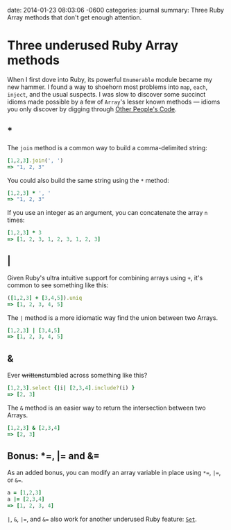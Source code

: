date: 2014-01-23 08:03:06 -0600
categories: journal
summary: Three Ruby Array methods that don't get enough attention.

# Three underused Ruby Array methods

When I first dove into Ruby, its powerful `Enumerable` module became my new
hammer. I found a way to shoehorn most problems into `map`, `each`, `inject`,
and the usual suspects. I was slow to discover some succinct idioms made
possible by a few of `Array`'s lesser known methods &mdash; idioms you only
discover by digging through [Other People's Code][opc].

## *

The `join` method is a common way to build a comma-delimited string:

```ruby
[1,2,3].join(', ')
=> "1, 2, 3"
```

You could also build the same string using the `*` method:

```ruby
[1,2,3] * ', '
=> "1, 2, 3"
```

If you use an integer as an argument, you can concatenate the array `n`
times:

```ruby
[1,2,3] * 3
=> [1, 2, 3, 1, 2, 3, 1, 2, 3]
```

## |

Given Ruby's ultra intuitive support for combining arrays using `+`, it's common to see something like this:

```ruby
([1,2,3] + [3,4,5]).uniq
=> [1, 2, 3, 4, 5]
```

The `|` method is a more idiomatic way find the union between two Arrays.

```ruby
[1,2,3] | [3,4,5]
=> [1, 2, 3, 4, 5]
```

## &

Ever <del>written</del>stumbled across something like this?

```ruby
[1,2,3].select {|i| [2,3,4].include?(i) }
=> [2, 3]
```

The `&` method is an easier way to return the intersection between two Arrays.

```ruby
[1,2,3] & [2,3,4]
=> [2, 3]
```

## Bonus: *=, |= and &=

As an added bonus, you can modify an array variable in place using `*=`, `|=`, or `&=`.

```ruby
a = [1,2,3]
a |= [2,3,4]
=> [1, 2, 3, 4]
```

`|`, `&`, `|=`, and `&=` also work for another underused Ruby feature: [`Set`][set].

[set]: http://www.ruby-doc.org/stdlib-2.1.0/libdoc/set/rdoc/Set.html
[opc]: http://drnicwilliams.com/2007/06/01/8-steps-for-fixing-other-peoples-code/
